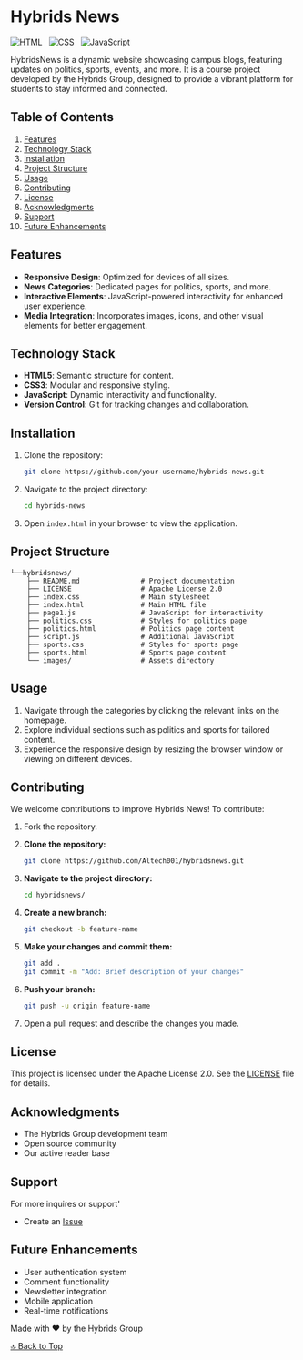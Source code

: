 # Hybrids News

[![HTML](https://img.shields.io/badge/HTML-5-red.svg)](https://developer.mozilla.org/en-US/docs/Web/HTML) &nbsp;
[![CSS](https://img.shields.io/badge/CSS-3-blue.svg)](https://developer.mozilla.org/en-US/docs/Web/CSS) &nbsp;
[![JavaScript](https://img.shields.io/badge/JavaScript-ES6-yellow.svg)](https://developer.mozilla.org/en-US/docs/Web/JavaScript)

HybridsNews is a dynamic website showcasing campus blogs, featuring updates on politics, sports, events, and more. It is a course project developed by the Hybrids Group, designed to provide a vibrant platform for students to stay informed and connected.

## Table of Contents

1. [Features](#features)
2. [Technology Stack](#technology-stack)
3. [Installation](#installation)
4. [Project Structure](#project-structure)
5. [Usage](#usage)
6. [Contributing](#contributing)
7. [License](#license)
8. [Acknowledgments](#acknowledgments)
9. [Support](#support)
10. [Future Enhancements](#future-enhancements)

## Features

- **Responsive Design**: Optimized for devices of all sizes.
- **News Categories**: Dedicated pages for politics, sports, and more.
- **Interactive Elements**: JavaScript-powered interactivity for enhanced user experience.
- **Media Integration**: Incorporates images, icons, and other visual elements for better engagement.

## Technology Stack

- **HTML5**: Semantic structure for content.
- **CSS3**: Modular and responsive styling.
- **JavaScript**: Dynamic interactivity and functionality.
- **Version Control**: Git for tracking changes and collaboration.

## Installation

1. Clone the repository:
   ```bash
   git clone https://github.com/your-username/hybrids-news.git
   ```
2. Navigate to the project directory:
   ```bash
   cd hybrids-news
   ```
3. Open `index.html` in your browser to view the application.

## Project Structure

```
└──hybridsnews/
    ├── README.md               # Project documentation
    ├── LICENSE                 # Apache License 2.0
    ├── index.css               # Main stylesheet
    ├── index.html              # Main HTML file
    ├── page1.js                # JavaScript for interactivity
    ├── politics.css            # Styles for politics page
    ├── politics.html           # Politics page content
    ├── script.js               # Additional JavaScript
    ├── sports.css              # Styles for sports page
    ├── sports.html             # Sports page content
    └── images/                 # Assets directory
```

## Usage

1. Navigate through the categories by clicking the relevant links on the homepage.
2. Explore individual sections such as politics and sports for tailored content.
3. Experience the responsive design by resizing the browser window or viewing on different devices.

## Contributing

We welcome contributions to improve Hybrids News! To contribute:

1. Fork the repository.

2. **Clone the repository:**

   ```bash
   git clone https://github.com/Altech001/hybridsnews.git
   ```

3. **Navigate to the project directory:**
   ```bash
   cd hybridsnews/
   ```
4. **Create a new branch:**

   ```bash
   git checkout -b feature-name
   ```

5. **Make your changes and commit them:**

   ```bash
   git add .
   git commit -m "Add: Brief description of your changes"
   ```

6. **Push your branch:**

   ```bash
   git push -u origin feature-name
   ```

7. Open a pull request and describe the changes you made.

## License

This project is licensed under the Apache License 2.0. See the [LICENSE](./LICENSE) file for details.

## Acknowledgments

- The Hybrids Group development team
- Open source community
- Our active reader base

## Support

For more inquires or support'

- Create an [Issue](https://github.com/Altech001/hybridsnews/issues)

## Future Enhancements

- User authentication system
- Comment functionality
- Newsletter integration
- Mobile application
- Real-time notifications

Made with ❤️ by the Hybrids Group

[🔝 Back to Top](#hybrids-news)